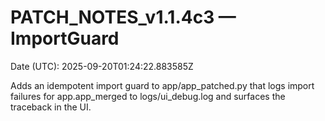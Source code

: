 # PATCH_NOTES_v1.1.4c3 — ImportGuard
Date (UTC): 2025-09-20T01:24:22.883585Z

Adds an idempotent import guard to app/app_patched.py that logs import failures for app.app_merged to logs/ui_debug.log and surfaces the traceback in the UI.
